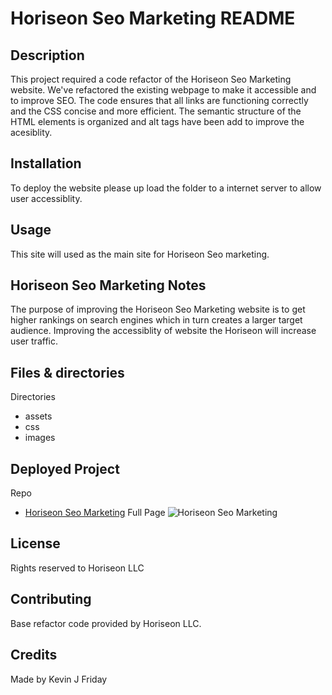 # Horiseon Seo Marketing README

## Description
This project required a code refactor of the Horiseon Seo Marketing website.  We've refactored  the existing webpage to make it accessible and to improve SEO. The code ensures that all links are functioning correctly and the CSS concise and more efficient. The semantic structure of the HTML elements is organized and alt tags have been add to improve the acesiblity.

## Installation
To deploy the website please up load the folder to a internet server to allow user accessiblity.

## Usage
This site will used as the main site for Horiseon Seo marketing.

## Horiseon Seo Marketing Notes
The purpose of improving the Horiseon Seo Marketing website is to get higher rankings on search engines which in turn creates a larger target audience. Improving the accessiblity of website the Horiseon will increase user traffic.

## Files & directories
Directories 
* assets
* css
* images

## Deployed Project
Repo
* [Horiseon Seo Marketing](https://github.com/drkevinfriday/Horiseon-Seo-Marketing)
 Full Page
![Horiseon Seo Marketing](/assets/images/Horiseon-Full_Page.png)

## License
Rights reserved to Horiseon LLC

## Contributing
Base refactor code provided by Horiseon LLC.



## Credits
Made by Kevin J Friday